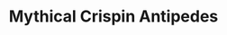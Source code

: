 ---
pid: llb62
title: Mythical Crispin Antipedes
location_transcription: South Philly
coordinates: "[-75.2080495, 39.9149572]"
zipcode: '19123'
gen_neighborhood: North Philadelphia
neighborhood: Northern Liberties,Loft District
outside_phl: 
age: '61'
age_range: 60-69
instagram: 
image_file_name: llb_62.jpg
proposal_transcription: |-
  Specific traditional designs of two cultures combined.
  Design: Vietnamese/ Sicilian
topic: Animals,Unity
topic_summary: 0, 0, 0
type: Other No Form
keywords_other: 
credit: Jane Irish
image_labels: 
twitter: 
facebook: 
permalink: "/monuments/llb62/"
layout: item-page
---